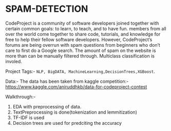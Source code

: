 # SPAM-DETECTION
CodeProject is a community of software developers joined together with certain common goals: to learn, to teach, and to have fun. members from all over the world come together to share code, tutorials, and knowledge for free to help their fellow software developers.  However, CodeProject’s forums are being overrun with spam questions from beginners who don’t care to first do a Google search. The amount of spam on the website is more than can be manually filtered through. Multiclass classification is involed.

Project Tags:- `NLP, BigDATA, MachineLearning,DecisionTrees,XGBoost`.

Data:- The data has been taken from kaggle competition:- https://www.kaggle.com/aniruddhkb/data-for-codeproject-contest

Walkthrough:-
1) EDA with preprocessing of data.
2) TextPreprocessing is done(tokenization and lemmitization)
3) TF-IDF is used
4) Decision trees are used for predciting the accuracy
